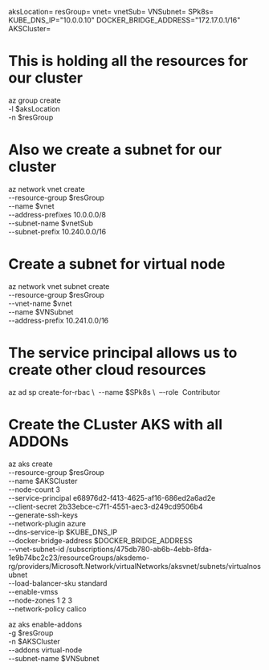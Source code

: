 aksLocation=<Azure region>
resGroup=<Resource groupe name>
vnet=<VNet Name>
vnetSub=<SbNet for AKS name>
VNSubnet=<SbNet for Virtual Nodes name>
SPk8s=<Service Principal name>
KUBE_DNS_IP="10.0.0.10"
DOCKER_BRIDGE_ADDRESS="172.17.0.1/16"
AKSCluster=<ASK Cluster name>

# This is holding all the resources for our cluster

az group create \
    -l $aksLocation \
    -n $resGroup

# Also we create a subnet for our cluster

az network vnet create \
    --resource-group $resGroup \
    --name $vnet \
    --address-prefixes 10.0.0.0/8  \
    --subnet-name $vnetSub \
    --subnet-prefix 10.240.0.0/16

# Create a subnet for virtual node

az network vnet subnet create \
    --resource-group $resGroup  \
    --vnet-name $vnet \
    --name $VNSubnet \
    --address-prefix 10.241.0.0/16 

# The service principal allows us to create other cloud resources

az ad sp create-for-rbac \ 
    --name $SPk8s \ 
    –-role  Contributor 

# Create the CLuster AKS with all ADDONs
az aks create \
    --resource-group $resGroup \
    --name $AKSCluster \
    --node-count 3 \
    --service-principal e68976d2-f413-4625-af16-686ed2a6ad2e \
    --client-secret 2b33ebce-c7f1-4551-aec3-d249cd9506b4 \
    --generate-ssh-keys \
    --network-plugin azure \
    --dns-service-ip $KUBE_DNS_IP \
    --docker-bridge-address $DOCKER_BRIDGE_ADDRESS \
    --vnet-subnet-id /subscriptions/475db780-ab6b-4ebb-8fda-1e9b74bc2c23/resourceGroups/aksdemo-rg/providers/Microsoft.Network/virtualNetworks/aksvnet/subnets/virtualnosubnet \
    --load-balancer-sku standard \
    --enable-vmss \
    --node-zones 1 2 3 \
    --network-policy calico

az aks enable-addons\
    -g $resGroup\
    -n $AKSCluster\
    --addons virtual-node\
    --subnet-name $VNSubnet